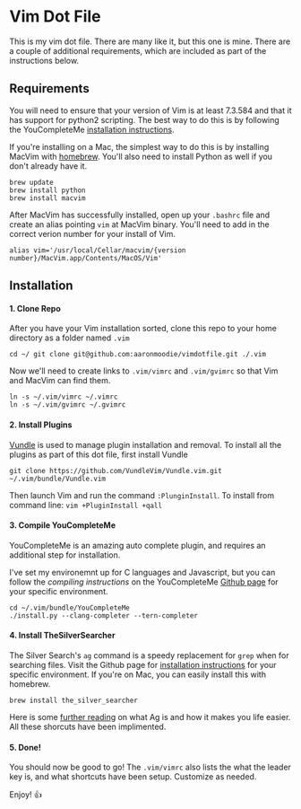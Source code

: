 # Vim Dot File

This is my vim dot file. There are many like it, but this one is mine. There are a couple of additional requirements, which are included as part of the instructions below.

## Requirements

You will need to ensure that your version of Vim is at least 7.3.584 and that it has support for python2 scripting. The best way to do this is by following the YouCompleteMe  [installation
instructions](https://github.com/Valloric/YouCompleteMe#full-installation-guide).

If you're installing on a Mac, the simplest way to do this is by installing MacVim with [homebrew](http://brew.sh/). You'll also need to install Python as well if you don't already have it. 

```
brew update
brew install python
brew install macvim
```

After MacVim has successfully installed, open up your `.bashrc` file and create an alias pointing `vim` at MacVim binary. You'll need to add in the correct verion number for your install of Vim. 

```
alias vim='/usr/local/Cellar/macvim/{version number}/MacVim.app/Contents/MacOS/Vim'
```


## Installation

#### 1. Clone Repo

After you have your Vim installation sorted, clone this repo to your home directory as a folder named `.vim`

```
cd ~/ git clone git@github.com:aaronmoodie/vimdotfile.git ./.vim
```

Now we'll need to create links to `.vim/vimrc` and `.vim/gvimrc` so that Vim and MacVim can find them.

```
ln -s ~/.vim/vimrc ~/.vimrc 
ln -s ~/.vim/gvimrc ~/.gvimrc
```

#### 2. Install Plugins

[Vundle](https://github.com/VundleVim/Vundle.vim) is used to manage plugin installation and removal. To install all the plugins as part of this dot file, first install Vundle

```
git clone https://github.com/VundleVim/Vundle.vim.git ~/.vim/bundle/Vundle.vim
```

Then launch Vim and run the command `:PlunginInstall`. To install from command line: `vim +PluginInstall +qall`

#### 3. Compile YouCompleteMe

YouCompleteMe is an amazing auto complete plugin, and requires an additional step for installation. 

I've set my environemnt up for C languages and Javascript, but you can follow the *compiling instructions* on the YouCompleteMe [Github
page](https://github.com/Valloric/YouCompleteMe#installation) for your specific environment.

```
cd ~/.vim/bundle/YouCompleteMe
./install.py --clang-completer --tern-completer
```

#### 4. Install TheSilverSearcher

The Silver Search's `ag` command is a speedy replacement for `grep` when for searching files. Visit the Github page for [installation instructions](https://github.com/ggreer/the_silver_searcher#installing) for your specific environment. If you're on Mac, you can easily install this with homebrew.

```
brew install the_silver_searcher
```

Here is some [further reading](https://robots.thoughtbot.com/faster-grepping-in-vim) on what Ag is and how it makes you life easier. All these shorcuts have been implimented.

#### 5. Done!

You should now be good to go! The `.vim/vimrc` also lists the what the leader key is, and what shortcuts have been setup. Customize as needed.

Enjoy! 👍
